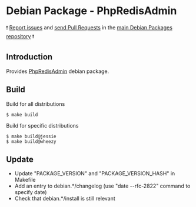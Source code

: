 # Debian Package - PhpRedisAdmin

:exclamation: [Report issues](https://github.com/manala/debian-packages/issues) and [send Pull Requests](https://github.com/manala/debian-packages/pulls) in the [main Debian Packages repository](https://github.com/manala/debian-packages) :exclamation:

## Introduction

Provides [PhpRedisAdmin](https://github.com/erikdubbelboer/phpRedisAdmin) debian package.

## Build

Build for all distributions

```
$ make build
```

Build for specific distributions

```
$ make build@jessie
$ make build@wheezy
```

## Update

* Update "PACKAGE_VERSION" and "PACKAGE_VERSION_HASH" in Makefile
* Add an entry to debian.*/changelog (use "date --rfc-2822" command to specify date)
* Check that debian.*/install is still relevant
